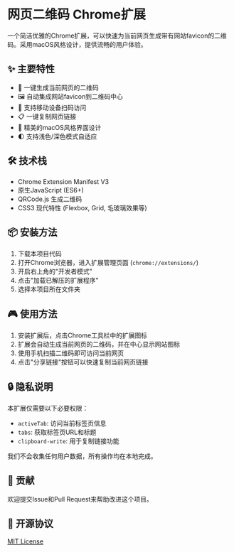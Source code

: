 # 网页二维码 Chrome扩展

一个简洁优雅的Chrome扩展，可以快速为当前网页生成带有网站favicon的二维码。采用macOS风格设计，提供流畅的用户体验。

## ✨ 主要特性

- 🎯 一键生成当前网页的二维码
- 🖼 自动集成网站favicon到二维码中心
- 📱 支持移动设备扫码访问
- 📋 一键复制网页链接
- 🎨 精美的macOS风格界面设计
- 🌓 支持浅色/深色模式自适应

## 🛠 技术栈

- Chrome Extension Manifest V3
- 原生JavaScript (ES6+)
- QRCode.js 生成二维码
- CSS3 现代特性 (Flexbox, Grid, 毛玻璃效果等)

## 📦 安装方法

1. 下载本项目代码
2. 打开Chrome浏览器，进入扩展管理页面 (`chrome://extensions/`)
3. 开启右上角的"开发者模式"
4. 点击"加载已解压的扩展程序"
5. 选择本项目所在文件夹

## 🎮 使用方法

1. 安装扩展后，点击Chrome工具栏中的扩展图标
2. 扩展会自动生成当前网页的二维码，并在中心显示网站图标
3. 使用手机扫描二维码即可访问当前网页
4. 点击"分享链接"按钮可以快速复制当前网页链接

## 🔒 隐私说明

本扩展仅需要以下必要权限：
- `activeTab`: 访问当前标签页信息
- `tabs`: 获取标签页URL和标题
- `clipboard-write`: 用于复制链接功能

我们不会收集任何用户数据，所有操作均在本地完成。

## 🤝 贡献

欢迎提交Issue和Pull Request来帮助改进这个项目。

## 📄 开源协议

[MIT License](LICENSE) 